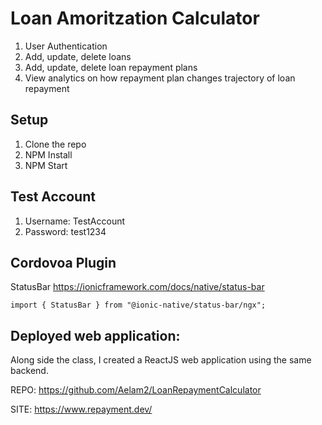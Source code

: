 # Loan Amoritzation Calculator

1. User Authentication
2. Add, update, delete loans
3. Add, update, delete loan repayment plans
4. View analytics on how repayment plan changes trajectory of loan repayment

## Setup
1. Clone the repo
2. NPM Install
3. NPM Start

## Test Account
1. Username: TestAccount
2. Password: test1234

## Cordovoa Plugin

StatusBar
https://ionicframework.com/docs/native/status-bar
```
import { StatusBar } from "@ionic-native/status-bar/ngx";
```

## Deployed web application:
Along side the class, I created a ReactJS web application using the same backend.

REPO: https://github.com/Aelam2/LoanRepaymentCalculator

SITE: https://www.repayment.dev/
